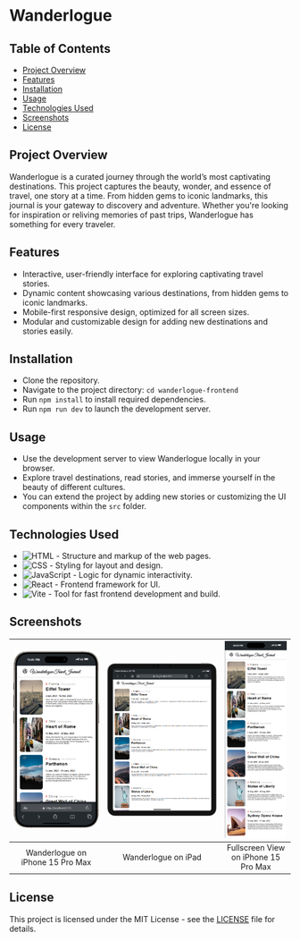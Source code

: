 # **Wanderlogue**

## **Table of Contents**
- [Project Overview](#project-overview)
- [Features](#features)
- [Installation](#installation)
- [Usage](#usage)
- [Technologies Used](#technologies-used)
- [Screenshots](#screenshots)
- [License](#license)

## **Project Overview**
Wanderlogue is a curated journey through the world’s most captivating destinations. This project captures the beauty, wonder, and essence of travel, one story at a time. From hidden gems to iconic landmarks, this journal is your gateway to discovery and adventure. Whether you're looking for inspiration or reliving memories of past trips, Wanderlogue has something for every traveler.

## **Features**
- Interactive, user-friendly interface for exploring captivating travel stories.
- Dynamic content showcasing various destinations, from hidden gems to iconic landmarks.
- Mobile-first responsive design, optimized for all screen sizes.
- Modular and customizable design for adding new destinations and stories easily.

## **Installation**
- Clone the repository.
- Navigate to the project directory: `cd wanderlogue-frontend`
- Run `npm install` to install required dependencies.
- Run `npm run dev` to launch the development server.

## **Usage**
- Use the development server to view Wanderlogue locally in your browser.
- Explore travel destinations, read stories, and immerse yourself in the beauty of different cultures.
- You can extend the project by adding new stories or customizing the UI components within the `src` folder.

## **Technologies Used**
- ![HTML](https://img.shields.io/badge/HTML5-E34F26?style=for-the-badge&logo=html5&logoColor=white) - Structure and markup of the web pages.
- ![CSS](https://img.shields.io/badge/CSS-1572B6?style=for-the-badge&logo=css3&logoColor=white) - Styling for layout and design.
- ![JavaScript](https://img.shields.io/badge/JavaScript-F7DF1E?style=for-the-badge&logo=javascript&logoColor=black) - Logic for dynamic interactivity.
- ![React](https://img.shields.io/badge/React-61DAFB?style=for-the-badge&logo=react&logoColor=black) - Frontend framework for UI.
- ![Vite](https://img.shields.io/badge/Vite-646CFF?style=for-the-badge&logo=vite&logoColor=white) - Tool for fast frontend development and build.


## **Screenshots**

| ![Wanderlogue on iPhone 15 Pro Max](./images/iPhone-15-PRO-MAX-localhost.png) | ![Wanderlogue on iPad](./images/iPad-PRO-11-localhost.png) | ![Wanderlogue Fullscreen View on iPhone](./images/iPhone-15-PRO-MAX-localhost%20(1).png) |
|:-------------------------------------------------------------------------:|:------------------------------------------------------------:|:------------------------------------------------------------------------------:|
| Wanderlogue on iPhone 15 Pro Max                                          | Wanderlogue on iPad                                          | Fullscreen View on iPhone 15 Pro Max                                           |

## **License**
This project is licensed under the MIT License - see the [LICENSE](LICENSE) file for details.

